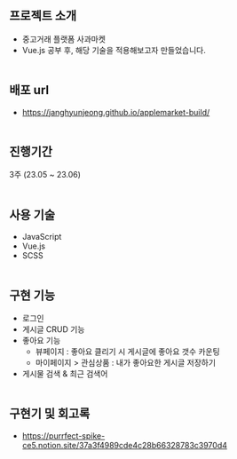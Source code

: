 ## 프로젝트 소개

- 중고거래 플랫폼 사과마켓
- Vue.js 공부 후, 해당 기술을 적용해보고자 만들었습니다.
  <br>
  <br>

## 배포 url

- https://janghyunjeong.github.io/applemarket-build/
  <br>
  <br>

## 진행기간

3주 (23.05 ~ 23.06)
<br>
<br>

## 사용 기술

- JavaScript
- Vue.js
- SCSS
  <br>
  <br>

## 구현 기능

- 로그인
- 게시글 CRUD 기능
- 좋아요 기능
  - 뷰페이지 : 좋아요 클리기 시 게시글에 좋아요 갯수 카운팅
  - 마이페이지 > 관심상품 : 내가 좋아요한 게시글 저장하기
- 게시물 검색 & 최근 검색어
  <br>
  <br>

## 구현기 및 회고록

- https://purrfect-spike-ce5.notion.site/37a3f4989cde4c28b66328783c3970d4
